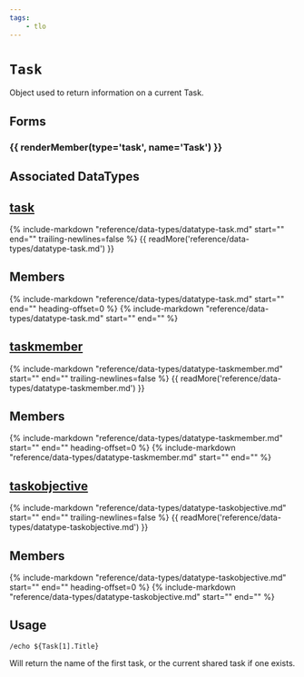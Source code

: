 ```yaml
---
tags:
    - tlo
---
```

# `Task`

<!--tlo-desc-start-->
Object used to return information on a current Task.
<!--tlo-desc-end-->
## Forms
<!--tlo-forms-start-->
### {{ renderMember(type='task', name='Task') }}
<!--tlo-forms-end-->

## Associated DataTypes

## [task](../data-types/datatype-task.md)
{%
  include-markdown "reference/data-types/datatype-task.md"
  start="<!--dt-desc-start-->"
  end="<!--dt-desc-end-->"
  trailing-newlines=false
%} {{ readMore('reference/data-types/datatype-task.md') }}

<h2>Members</h2>
{%
  include-markdown "reference/data-types/datatype-task.md"
  start="<!--dt-members-start-->"
  end="<!--dt-members-end-->"
  heading-offset=0
%}
{%
  include-markdown "reference/data-types/datatype-task.md"
  start="<!--dt-linkrefs-start-->"
  end="<!--dt-linkrefs-end-->"
%}

## [taskmember](../data-types/datatype-taskmember.md)
{%
  include-markdown "reference/data-types/datatype-taskmember.md"
  start="<!--dt-desc-start-->"
  end="<!--dt-desc-end-->"
  trailing-newlines=false
%} {{ readMore('reference/data-types/datatype-taskmember.md') }}

<h2>Members</h2>
{%
  include-markdown "reference/data-types/datatype-taskmember.md"
  start="<!--dt-members-start-->"
  end="<!--dt-members-end-->"
  heading-offset=0
%}
{%
  include-markdown "reference/data-types/datatype-taskmember.md"
  start="<!--dt-linkrefs-start-->"
  end="<!--dt-linkrefs-end-->"
%}

## [taskobjective](../data-types/datatype-taskobjective.md)
{%
  include-markdown "reference/data-types/datatype-taskobjective.md"
  start="<!--dt-desc-start-->"
  end="<!--dt-desc-end-->"
  trailing-newlines=false
%} {{ readMore('reference/data-types/datatype-taskobjective.md') }}

<h2>Members</h2>
{%
  include-markdown "reference/data-types/datatype-taskobjective.md"
  start="<!--dt-members-start-->"
  end="<!--dt-members-end-->"
  heading-offset=0
%}
{%
  include-markdown "reference/data-types/datatype-taskobjective.md"
  start="<!--dt-linkrefs-start-->"
  end="<!--dt-linkrefs-end-->"
%}

## Usage

```
/echo ${Task[1].Title}
```

Will return the name of the first task, or the current shared task if one exists.
<!--tlo-linkrefs-start-->
[task]: ../data-types/datatype-task.md
<!--tlo-linkrefs-end-->
